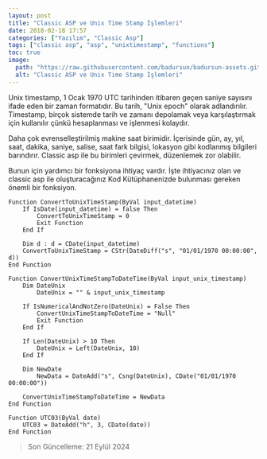```yaml
---
layout: post
title: "Classic ASP ve Unix Time Stamp İşlemleri"
date: 2018-02-18 17:57
categories: ["Yazılım", "Classic Asp"]
tags: ["classic asp", "asp", "unixtimestamp", "functions"]
toc: true
image:
  path: "https://raw.githubusercontent.com/badursun/badursun-assets.github.io/refs/heads/main/img/asp-66eea92b39262.webp"
  alt: "Classic ASP ve Unix Time Stamp İşlemleri"
---
```


Unix timestamp, 1 Ocak 1970 UTC tarihinden itibaren geçen saniye sayısını ifade eden bir zaman formatıdır. Bu tarih, "Unix epoch" olarak adlandırılır. Timestamp, birçok sistemde tarih ve zamanı depolamak veya karşılaştırmak için kullanılır çünkü hesaplanması ve işlenmesi kolaydır.

Daha çok evrenselleştirilmiş makine saat birimidir. İçerisinde gün, ay, yıl, saat, dakika, saniye, salise, saat fark bilgisi, lokasyon gibi kodlanmış bilgileri barındırır. Classic asp ile bu birimleri çevirmek, düzenlemek zor olabilir. 

Bunun için yardımcı bir fonksiyona ihtiyaç vardır. İşte ihtiyacınız olan ve classic asp ile oluşturacağınız Kod Kütüphanenizde bulunması gereken önemli bir fonksiyon.

```javacscript
Function ConvertToUnixTimeStamp(ByVal input_datetime)
    If IsDate(input_datetime) = false Then 
        ConvertToUnixTimeStamp = 0
        Exit Function
    End If

    Dim d : d = CDate(input_datetime)
    ConvertToUnixTimeStamp = CStr(DateDiff("s", "01/01/1970 00:00:00", d))
End Function

Function ConvertUnixTimeStampToDateTime(ByVal input_unix_timestamp)
    Dim DateUnix
        DateUnix = "" & input_unix_timestamp

    If IsNumericalAndNotZero(DateUnix) = False Then
        ConvertUnixTimeStampToDateTime = "Null"
        Exit Function
    End If

    If Len(DateUnix) > 10 Then 
        DateUnix = Left(DateUnix, 10)
    End If

    Dim NewDate 
        NewData = DateAdd("s", Csng(DateUnix), CDate("01/01/1970 00:00:00"))

    ConvertUnixTimeStampToDateTime = NewData
End Function

Function UTC03(ByVal date)
    UTC03 = DateAdd("h", 3, CDate(date))
End Function
```
> Son Güncelleme: 21 Eylül 2024
